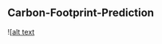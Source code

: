   ## Carbon-Footprint-Prediction
![[alt text](https://github.com/C23-PM01-AmatiIndonesia/TravelECO-API/blob/main/Carbon-Footprint-Prediction/Cloud%20Architecture.jpg?raw=true)
